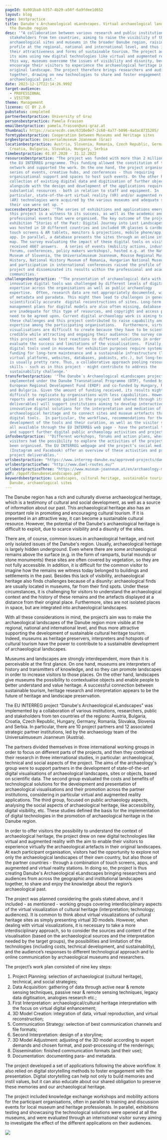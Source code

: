 ```yaml
---
pageId: 0a901ba8-b357-4b29-a50f-6a9fdee1d652
layout: blog
type: bestpractice
title: Danube´s Archaeological eLandscapes. Virtual archaeological landscapes of
  the Danube region
desc: '"A collaboration between various research and public institutions, with
  stakeholders from ten countries, aiming to raise the visibility of the
  archaeological sites and museums in the broader Danube region, raising their
  profile at the regional, national and international level, and thus increasing
  their attractiveness and forms of sustainable tourism. The project achieved
  its aims using new digital technologies like virtual and augmented reality. In
  this way, museums overcome the issues of visibility and disunity, because they
  encourage their visitors to experience the archaeological heritage in its
  original landscape. The project therefore brings researchers and audiences
  together, drawing on new technologies to share and foster engagement with our
  archaeological past.'
date: 2023-12-17T22:14:26.999Z
target-audience:
  - PROFESSIONAL
  - VISITOR
theme: Management
license: CC BY 2.0
pubstatus: completed
partnerbestpractice: University of Graz
personsbestpractice: Pamela Frasson
emailbestpractice: pamela.frasson@uni-graz.at
thumbnail: https://ucarecdn.com/6310e0e7-2c60-4a77-b096-4adac8735285/
formtypbestpractice: Cooperation between Museums and Heritage sites
orgbestpractice: Universalmuseum Joanneum (Graz)
locationbestpractice: Austria, Slovenia, Romania, Czech Republic, Germany,
  Croatia, Bulgaria, Slovakia, Hungary, Serbia
timebestpractice: 01.07.2020 - 31.12.2022
resourcesbestpractice: "The project was funded with more than 2 million Euro by
  the EU INTERREG programme. This funding allowed the constitution of the
  network and supported the work. On the one hand, the project organised a
  series of events, creative hubs, and conferences - thus requiring
  organisational support and spaces to host such events. On the other hand, the
  collection of existing digital data and digitisation of further objects,
  alongside with the design and development of the applications required
  substantial resources - both in relation to staff and equipment. In
  particular, state-of-the-art virtual reality (VR) and/or augmented reality
  (AR) technologies were acquired by the various museums and adequate spaces for
  their use were set up. "
successbestpractice: '"The series of exhibitions and applications emerging from
  this project is a witness to its success, as well as the academic and
  professional events that were organised. The key outcome of the project is the
  exhibition “Stories of the Past: Digital Journey into Lost Landscapes“, which
  was hosted in 10 different countries and included VR glasses & cardboard VR,
  touch screens & AR tablets, monitors & projections, mobile phone/app, and a PC
  app. In parallel, a database presents the sites through an online interactive
  map. The survey evaluating the impact of these digital tools on visitors
  received 4667 answers.   A series of events (mobility actions, industry
  forums, conferences, policy makers workshops), hosted e.g. at the National
  Museum of Slovenia, the Universalmuseum Joanneum, Rousse Regional Museum of
  History, National History Museum of Romania, Hungarian National Museums, etc.
  and participation in international conferences raised the profile of the
  project and disseminated its results within the professional and academic
  communities.'
challengesbestpractice: '"The presentation of archaeological data with
  innovative digital tools was challenged by different levels of digital
  expertise across the organisations as well as public archaeology
  expertise.  Often, research data are not appropriately documented, with a lack
  of metadata and paradata. This might then lead to challenges in generating
  scientifically accurate  digital reconstructions of sites. Long-term data
  management plans for digital models are also often missing, database models
  are inadequate for this type of resources, and copyright and access policies
  need to be agreed upon. Current digital archaeology work is aiming to tackle
  these challenges and this project contributed to raise capability and
  expertise among the participating organisations.   Furthermore, virtual
  visualisations are difficult to create because they have to be scientifically
  credible while attracting and engaging their audience: the survey conducted in
  this project aimed to test reactions to different solutions in order to
  evaluate the success and limitations of the visualisations.  Finally, the
  digital tools used in museums for exhibition purposes require systematic
  funding for long-term maintenance and a sustainable infrastructure (like
  virtual platforms, websites, databases, podcasts, etc.), but long-term funding
  is usually pretty rare. Thus, a collaborative approach pooling resources and
  skills - such as in this project - might contribute to address the
  sustainability challenge.'
transferbestpractice: '"The Danube´s Archaeological eLandscapes project was
  implemented under the Danube Transnational Programme (DTP), funded by the
  European Regional Development Fund (ERDF) and co-funded by Hungary, Romania
  and Bulgaria. Given the amount of funding received, its results might be
  difficult to replicate by organisations with less capabilities. However, the
  reports and experiences gained in the project (and shared through its
  deliverables) will support institutions aiming to develop interactive and
  innovative digital solutions for the interpretation and mediation of
  archaeological heritage and to connect sites and museum artefacts through
  digital tools.  In particular, the workflows, recommendations for the
  development of the tools and their curation, as well as the visitor survey -
  all available through the EU INTERREG web page - have the potential to inform
  and support further digital public archaeology activities and projects.'
infosbestpractice: '"Different workshops, forums and action plans, where
  visitors had the possibility to explore the activities of the projects, have
  been organised. The EU INTERREG webpage and the project’s social media
  (Instagram and Facebook) offer an overview of these activities and present the
  project deliverables.'
urlsbestpractice: "https://www.interreg-danube.eu/approved-projects/danube-s-archaeological-elandscapes"
urlsbestpracticeTwo: "http://www.dael-routes.eu/"
urlsbestpracticeThree: "https://www.museum-joanneum.at/en/archaeology-museum-schloss-eggenberg/projects/danubes-archaeological-elandscapes"
pdf: /bppdf/DanubeseLandscapes.pdf
keywordsbestpractice: Landscapes, cultural heritage, sustainable tourism,
  Danube, archaeological sites
---
```

The Danube region has a rich and culturally diverse archaeological heritage, which is a testimony of cultural and social development, as well as a source of information about our past. This archaeological heritage also has an important role in promoting and encouraging cultural tourism. If it is presented in an attractive way, it can become a sustainable cultural resource. However, the potential of the Danube's archaeological heritage is difficult to exploit, due to scarce visibility and a disunity of the sites.

There are, of course, common issues in archaeological heritage, and not only isolated issues of the Danube's region. Usually, archaeological heritage is largely hidden underground. Even where there are some archaeological remains above the surface (e.g. in the form of ramparts, burial mounds or stone monuments) these sites are often covered by vegetation, so they are not fully accessible. In addition, it is difficult for the common visitor to imagine how the remains we witness today belonged to buildings and settlements in the past. Besides this lack of visibility, archaeological heritage also finds challenges because of a disunity: archaeological finds are usually located in museums, far from their find spots. Under these circumstances, it is challenging for visitors to understand the archaeological context and the history of these remains and the artefacts displayed at a distance from their original place. Furthermore, sites are not isolated places in space, but are integrated into archaeological landscapes.

With all these considerations in mind, the project’s aim was to make the archaeological landscapes of the Danube region more visible at the regional, national and international level, and thus more attractive supporting the development of sustainable cultural heritage tourism. Indeed, museums as heritage preservers, interpreters and hotspots of cultural tourism have the power to contribute to a sustainable development of archaeological landscapes. 

Museums and landscapes are strongly interdependent, more than it is perceivable at the first glance. On one hand, museums are interpreters of history and transmitters of knowledge, and so they can promote landscapes in order to increase visitors to those places. On the other hand, landscapes give museums the possibility to contextualise objects and enable people to better understand and value heritage. A successful connection between sustainable tourism, heritage research and interpretation appears to be the future of heritage and landscape preservation.

The EU INTERREG project “Danube's Archaeological eLandscapes” was implemented by a collaboration of various institutions, researchers, public and stakeholders from ten countries of the regions: Austria, Bulgaria, Croatia, Czech Republic, Hungary, Germany, Romania, Slovakia, Slovenia and Serbia. In particular, there are 10 project partners and 12 associated strategic partner institutions, led by the archaeology team of the Universalmuseum Joanneum (Austria).

The partners divided themselves in three international working groups in order to focus on different parts of the projects, and then they combined their research in three international studies, in particular: archaeological, technical and social aspects of the project. The aims of the archaeology's group were to support partners in the development of state-of-the-art digital visualisations of archaeological landscapes, sites or objects, based on scientific data. The second group evaluated the costs and benefits of technological solutions for the development and presentation of archaeological visualisations and their promotion across the partner institutions, considering in particular virtual and augmented reality applications. The third group, focused on public archaeology aspects, analysing the social aspects of archaeological heritage, like accessibility, digital visibility, etc. These studies defined the basis for the implementation of digital technologies in the promotion of archaeological heritage in the Danube region.

In order to offer visitors the possibility to understand the context of archaeological heritage, the project drew on new digital technologies like virtual and augmented reality with the aim to enable their visitors to experience virtually the archaeological artefacts in their original landscapes. At each participant organisation, visitors had the opportunity to explore not only the archaeological landscapes of their own country, but also those of the partner countries - through a combination of touch screens, apps, and augmented and virtual reality stations. In doing so, the project is thus creating Danube's Archaeological eLandscapes bringing researchers and audiences from across the geographic and institutional landscapes together, to share and enjoy the knowledge about the region’s archaeological past. 

The project was planned considering the goals stated above, and it included - as mentioned - working groups covering interdisciplinary aspects of the virtual visualization of cultural heritage (interpretation; technology; audiences). It is common to think about virtual visualizations of cultural heritage sites as simply presenting virtual 3D models. However, when dealing with virtual visualizations, it is necessary to take a more interdisciplinary approach, so to consider the sources and content of the visualisation (based on the archaeological sources and the interpretation needed by the target groups), the possibilities and limitation of the technologies (including costs, technical development, and sustainability), and the audience’s responses to different technological approach and to online communication by archaeological museums and researchers.

The project’s work plan consisted of nine key steps:

1. Project Planning: selection of archaeological (cultural heritage), technical, and social strategies;
2. Data Acquisition: gathering of data through active near & remote sensing techniques, passive near & remote sensing techniques, legacy data digitisation, analogies research etc.;
3. First Interpretation: archaeological/cultural heritage interpretation with the focus on virtual digital enhancement;
4. 3D Model Creation: integration of data, virtual reproduction, and virtual reconstruction;
5. Communication Strategy: selection of best communication channels and file formats;
6. Second Interpretation: design of a storyline;
7. 3D Model Adjustment: adjusting of the 3D model according to expert demands and chosen format, and post-processing of the renderings;
8. Dissemination: finished communication formats (and their use);
9. Documentation: documenting para- and metadata.

The project developed a set of applications following the above workflow. It also relied on digital storytelling methods to foster engagement with the presentation. Digital storytelling can help not only to build memories and instil values, but it can also educate about our shared obligation to preserve these memories and our archaeological heritage.

The project included knowledge exchange workshops and mobility actions for the participant organisations, often in parallel to training and discussion events for local museum and heritage professionals. In parallel, exhibitions testing and showcasing the technological solutions were opened at all the museums, and were evaluated through an international visitor survey aiming to investigate the effect of the different applications on their audiences.

![](https://ucarecdn.com/d6f0c083-59c2-40d0-acce-778af4b06bd6/)